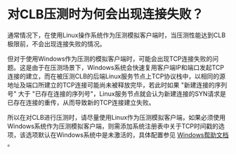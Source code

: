 


# 对CLB压测时为何会出现连接失败？

通常情况下，在使用Linux操作系统作为压测模拟客户端时，当压测性能达到CLB极限前，不会出现连接失败的情况。

但对于使用Windows作为压测的模拟客户端时，可能会出现TCP连接失败的问题。这是由于在压测场景下，Windows系统会快速复用客户端IP和端口发起TCP连接的建立，而在被压测CLB的后端Linux服务节点上TCP协议栈中，以相同的源地址及端口所建立的TCP连接可能尚未被释放完毕，若此时如果 "新建连接的序列号" 大于 "已存在连接的序列号"，Linux服务节点就会认为新建连接的SYN请求是已存在连接的重传，从而导致新的TCP连接建立失败。

所以在对CLB进行压测时，请尽量使用Linux作为压测模拟客户端，如果必须使用Windows系统作为压测模拟客户端，则需添加系统注册表中关于TCP时间戳的选项，该选项默认在Windows系统中是未激活的，具体配置参见 [Windows帮助文档](https://technet.microsoft.com/en-us/library/cc938205.aspx) 。

